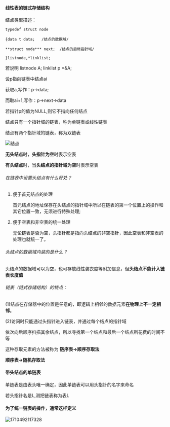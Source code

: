 #### 线性表的链式存储结构

结点类型描述：

```
typedef struct node

{data t data;	/结点的数据域/

**struct node*** next;	/结点的后继指针域/

}listnode,*linklist;
```

若说明	listnode A;	linklist p =&A;

设p指向链表中结点ai

获取a,写作：p->data;

而取ai+1,写作：p->next->data

若指针p的值为NULL,则它不指向任何结点



结点只有一个指针域的链表，称为单链表或线性链表

结点有两个指针域的链表，称为双链表

![结点](C:\Users\HQZhen12\Downloads\结点.png)

**无头结点**时，**头指针为空**时表示空表

**有头结点**时，当**头结点的指针域为空**时表示空表

###### 在链表中设置头结点有什么好处？

1. 便于首元结点的处理

   ​	首元结点的地址保存在头结点的指针域中所以在链表的第一个位置上的操作和其它位置一致，无须进行特殊处理;

2. 便于空表和非空表的统一处理

   ​	无论链表是否为空，头指针都是指向头结点的非空指针，因此空表和非空表的处理也就统一了。

###### 头结点的数据域内装的是什么？

头结点的数据域可以为空，也可存放线性装衣度等附加信息，但**头结点不能计入链表长度值**

###### 链表（链式存储结构）的特点：

(1)结点在存储器中的位置是任意的，即逻辑上相邻的数据元素**在物理上不一定相邻**。

(2)访问时只能通过头指针进入链表，并通过每个结点的指针域

依次向后顺序扫描其余结点，所以寻找第一个结点和最后一个结点所花费的时间不等

这种存取元素的方法被称为 **链序表→顺序存取法**

**顺序表→随机存取法**

#### 带头结点的单链表

单链表是由表头唯一确定，因此单链表可以用头指针的名字来命名

若头指针名是L,测把链表称为表L

#### 为了统一链表的操作，通常这样定义

![1710492117328](C:\Users\HQZhen12\Downloads\1710492117328.png)